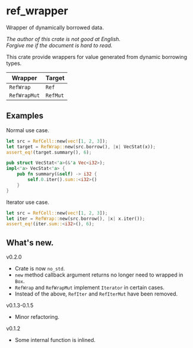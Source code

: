 ref_wrapper
===

Wrapper of dynamically borrowed data.

*The author of this crate is not good at English.*  
*Forgive me if the document is hard to read.*

This crate provide wrappers for value generated from dynamic borrowing types.

| Wrapper     | Target   |
|-------------|----------|
|`RefWrap`    | `Ref`    |
|`RefWrapMut` | `RefMut` |

## Examples

Normal use case.

```rust
let src = RefCell::new(vec![1, 2, 3]);
let target = RefWrap::new(src.borrow(), |x| VecStat(x));
assert_eq!(target.summary(), 6);

pub struct VecStat<'a>(&'a Vec<i32>);
impl<'a> VecStat<'a> {
    pub fn summary(&self) -> i32 {
        self.0.iter().sum::<i32>()
    }
}
```

Iterator use case.

```rust
let src = RefCell::new(vec![1, 2, 3]);
let iter = RefWrap::new(src.borrow(), |x| x.iter());
assert_eq!(iter.sum::<i32>(), 6);
```

## What's new.

v0.2.0

* Crate is now `no_std`.
* `new` method callback argument returns no longer need to wrapped in `Box`.
* `RefWrap` and `RefWrapMut` implement `Iterator` in certain cases.
* Instead of the above, `RefIter` and `RefIterMut` have been removed.

v0.1.3-0.1.5

* Minor refactoring.

v0.1.2

* Some internal function is inlined.
